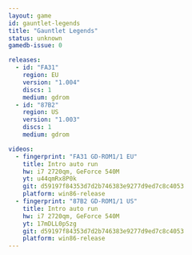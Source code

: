 ```yaml
---
layout: game
id: gauntlet-legends
title: "Gauntlet Legends"
status: unknown
gamedb-issue: 0

releases:
  - id: "FA31"
    region: EU
    version: "1.004"
    discs: 1
    medium: gdrom
  - id: "87B2"
    region: US
    version: "1.003"
    discs: 1
    medium: gdrom

videos:
  - fingerprint: "FA31 GD-ROM1/1 EU"
    title: Intro auto run
    hw: i7 2720qm, GeForce 540M
    yt: u44qmRx8P0k
    git: d59197f84353d7d2b746383e9277d9ed7c8c4053
    platform: win86-release
  - fingerprint: "87B2 GD-ROM1/1 US"
    title: Intro auto run
    hw: i7 2720qm, GeForce 540M
    yt: 17mDLL0pSzg
    git: d59197f84353d7d2b746383e9277d9ed7c8c4053
    platform: win86-release
---
```

